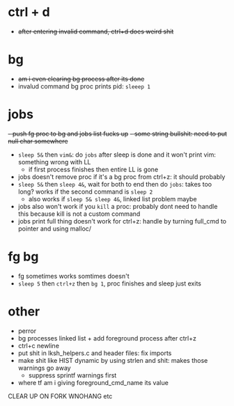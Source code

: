 # ctrl + d
- ~~after entering invalid command, ctrl+d does weird shit~~  

# bg
- ~~am i even clearing bg process after its done~~
- invalud command bg proc prints pid: `sleeep 1`

# jobs
~~- push fg proc to bg and jobs list fucks up~~
  ~~- some string bullshit: need to put null char somewhere~~
- `sleep 5&` then `vim&`: do `jobs` after sleep is done and it won't print vim: something wrong with LL
  - if first process finishes then entire LL is gone
- jobs doesn't remove proc if it's a bg proc from ctrl+z: it should probably
- `sleep 5&` then `sleep 4&`, wait for both to end then do `jobs`: takes too long? works if the second command is `sleep 2`
  - also works if `sleep 5& sleep 4&`, linked list problem maybe
- jobs also won't work if you `kill` a proc: probably dont need to handle this because kill is not a custom command
- jobs print full thing doesn't work for ctrl+z: handle by turning full_cmd to pointer and using malloc/

# fg bg
- fg sometimes works somtimes doesn't
- `sleep 5` then `ctrl+z` then `bg 1`, proc finishes and sleep just exits

# other
- perror
- bg processes linked list + add foreground process after ctrl+z
- ctrl+c newline
- put shit in lksh_helpers.c and header files: fix imports
- make shit like HIST dynamic by using strlen and shit: makes those warnings go away
  - suppress sprintf warnings first
- where tf am i giving foreground_cmd_name its value

CLEAR UP ON FORK
WNOHANG etc